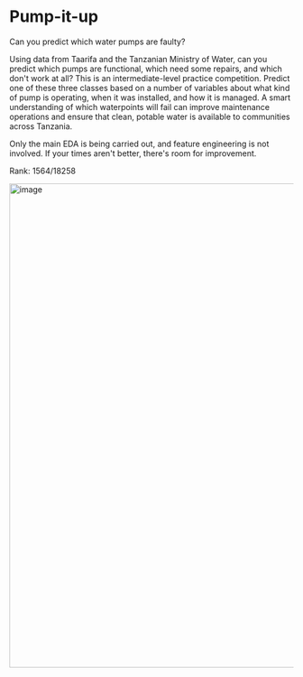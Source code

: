 # Pump-it-up

Can you predict which water pumps are faulty?

Using data from Taarifa and the Tanzanian Ministry of Water, can you predict which pumps are functional, which need some repairs, and which don't work at all? This is an intermediate-level practice competition. Predict one of these three classes based on a number of variables about what kind of pump is operating, when it was installed, and how it is managed. A smart understanding of which waterpoints will fail can improve maintenance operations and ensure that clean, potable water is available to communities across Tanzania.




Only the main EDA is being carried out, and feature engineering is not involved. If your times aren't better, there's room for improvement.

Rank: 1564/18258

<img width="858" alt="image" src="https://github.com/user-attachments/assets/ab92932e-6c5d-468b-b084-c8f755e5c641" />
